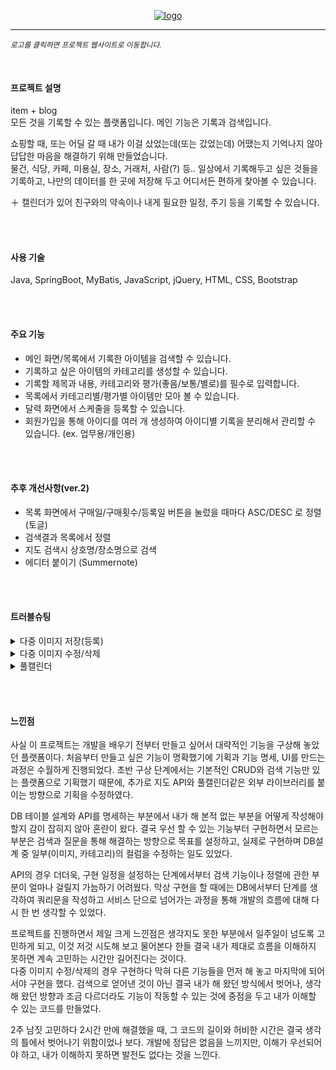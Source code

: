 <p align="center">
<a href="http://3.39.227.222:8080/user/sign_in_view">
<img src="https://user-images.githubusercontent.com/85773231/208420319-59f82ca4-db45-4bc6-97a2-f320aa15ad72.png" alt="logo">
</a>
</p>

---

<sub>*로고를 클릭하면 프로젝트 웹사이트로 이동합니다.*</sub>

<br>

#### 프로젝트 설명
item + blog  
모든 것을 기록할 수 있는 플랫폼입니다. 메인 기능은 기록과 검색입니다.  

쇼핑할 때, 또는 어딜 갈 때 내가 이걸 샀었는데(또는 갔었는데) 어땠는지 기억나지 않아 답답한 마음을 해결하기 위해 만들었습니다.  
물건, 식당, 카페, 미용실, 장소, 거래처, 사람(?) 등.. 일상에서 기록해두고 싶은 것들을 기록하고, 나만의 데이터를 한 곳에 저장해 두고 어디서든 편하게 찾아볼 수 있습니다.  

＋ 캘린더가 있어 친구와의 약속이나 내게 필요한 일정, 주기 등을 기록할 수 있습니다.


<br><br>
#### 사용 기술
Java, SpringBoot, MyBatis, JavaScript, jQuery, HTML, CSS, Bootstrap


<br><br>
#### 주요 기능
- 메인 화면/목록에서 기록한 아이템을 검색할 수 있습니다.
- 기록하고 싶은 아이템의 카테고리를 생성할 수 있습니다.
- 기록할 제목과 내용, 카테고리와 평가(좋음/보통/별로)를 필수로 입력합니다.
- 목록에서 카테고리별/평가별 아이템만 모아 볼 수 있습니다.
- 달력 화면에서 스케줄을 등록할 수 있습니다.
- 회원가입을 통해 아이디를 여러 개 생성하여 아이디별 기록을 분리해서 관리할 수 있습니다. (ex. 업무용/개인용)


<br><br>
#### 추후 개선사항(ver.2)
- 목록 화면에서 구매일/구매횟수/등록일 버튼을 눌렀을 때마다 ASC/DESC 로 정렬 (토글)
- 검색결과 목록에서 정렬
- 지도 검색시 상호명/장소명으로 검색
- 에디터 붙이기 (Summernote)


<br><br>
#### 트러블슈팅
<!-- 1 -->
<details>
<summary>다중 이미지 저장(등록)</summary>
https://github.com/dkahsem27/temlog/issues/3

이슈내용
</details>
<!-- 2 -->
<details>
<summary>다중 이미지 수정/삭제</summary>
https://github.com/dkahsem27/temlog/issues/7

이슈내용
</details>
<!-- 3 -->
<details>
<summary>풀캘린더</summary>
https://github.com/dkahsem27/temlog/issues/11

이슈내용
</details>


<br><br>
#### 느낀점
사실 이 프로젝트는 개발을 배우기 전부터 만들고 싶어서 대략적인 기능을 구상해 놓았던 플랫폼이다. 처음부터 만들고 싶은 기능이 명확했기에 기획과 기능 명세, UI를 만드는 과정은 수월하게 진행되었다. 
초반 구상 단계에서는 기본적인 CRUD와 검색 기능만 있는 플랫폼으로 기획했기 때문에, 추가로 지도 API와 풀캘린더같은 외부 라이브러리를 붙이는 방향으로 기획을 수정하였다.

DB 테이블 설계와 API를 명세하는 부분에서 내가 해 본적 없는 부분을 어떻게 작성해야 할지 감이 잡히지 않아 혼란이 왔다. 결국 우선 할 수 있는 기능부터 구현하면서 모르는 부분은 검색과 질문을 통해 해결하는 방향으로 목표를 설정하고, 실제로 구현하며 DB설계 중 일부(이미지, 카테고리)의 컬럼을 수정하는 일도 있었다.

API의 경우 더더욱, 구현 일정을 설정하는 단계에서부터 검색 기능이나 정렬에 관한 부분이 얼마나 걸릴지 가늠하기 어려웠다. 막상 구현을 할 때에는 DB에서부터 단계를 생각하여 쿼리문을 작성하고 서비스 단으로 넘어가는 과정을 통해 개발의 흐름에 대해 다시 한 번 생각할 수 있었다.

프로젝트를 진행하면서 제일 크게 느낀점은 생각지도 못한 부분에서 일주일이 넘도록 고민하게 되고, 이것 저것 시도해 보고 물어본다 한들 결국 내가 제대로 흐름을 이해하지 못하면 계속 고민하는 시간만 길어진다는 것이다.  
다중 이미지 수정/삭제의 경우 구현하다 막혀 다른 기능들을 먼저 해 놓고 마지막에 되어서야 구현을 했다. 검색으로 얻어낸 것이 아닌 결국 내가 해 왔던 방식에서 벗어나, 생각 해 왔던 방향과 조금 다르더라도 기능이 작동할 수 있는 것에 중점을 두고 내가 이해할 수 있는 코드를 만들었다.

2주 남짓 고민하다 2시간 만에 해결했을 때, 그 코드의 길이와 허비한 시간은 결국 생각의 틀에서 벗어나기 위함이었나 보다. 개발에 정답은 없음을 느끼지만, 이해가 우선되어야 하고, 내가 이해하지 못하면 발전도 없다는 것을 느낀다.
